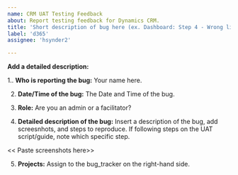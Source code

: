 ```yaml
---
name: CRM UAT Testing Feedback
about: Report testing feedback for Dynamics CRM.
title: 'Short description of bug here (ex. Dashboard: Step 4 - Wrong list displayed in the MTL Teams widget for my personal View of teams.)'
label: 'd365'
assignee: 'hsynder2'

---
```


**Add a detailed description:** 
 
1.. **Who is reporting the bug:** Your name here. 

2. **Date/Time of the bug:** The Date and Time of the bug.

3. **Role:** Are you an admin or a facilitator?

4. **Detailed description of the bug:** Insert a description of the bug, add screesnhots, and steps to reproduce. If following steps on the UAT script/guide, note which specific step.

<< Paste screenshots here>>

5. **Projects:** Assign to the bug_tracker on the right-hand side. 
